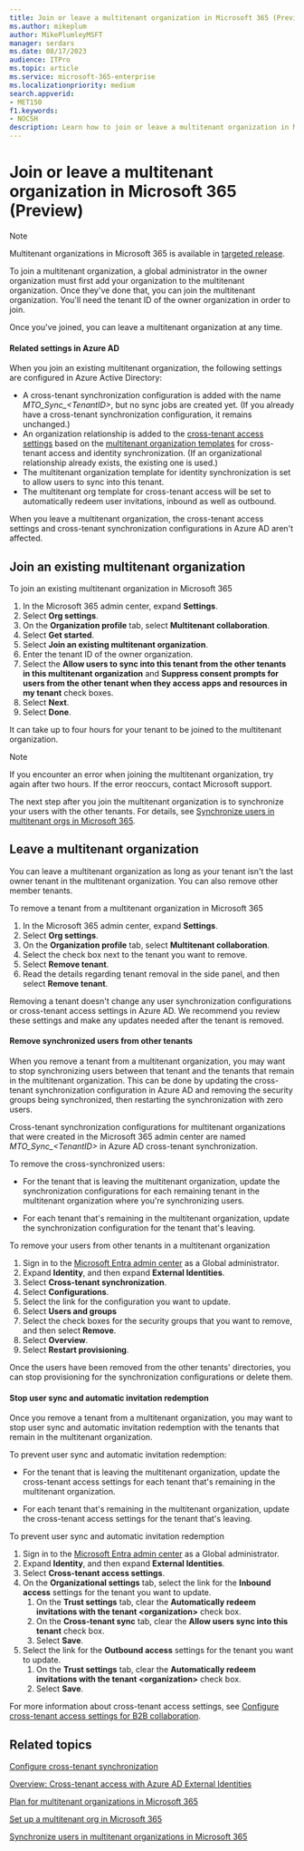 ```yaml
---
title: Join or leave a multitenant organization in Microsoft 365 (Preview)
ms.author: mikeplum
author: MikePlumleyMSFT
manager: serdars
ms.date: 08/17/2023
audience: ITPro
ms.topic: article
ms.service: microsoft-365-enterprise
ms.localizationpriority: medium
search.appverid:
- MET150
f1.keywords:
- NOCSH
description: Learn how to join or leave a multitenant organization in Microsoft 365.
---
```


# Join or leave a multitenant organization in Microsoft 365 (Preview)

> [!NOTE]
> Multitenant organizations in Microsoft 365 is available in [targeted release](/microsoft-365/admin/manage/release-options-in-office-365).

To join a multitenant organization, a global administrator in the owner organization must first add your organization to the multitenant organization. Once they've done that, you can join the multitenant organization. You'll need the tenant ID of the owner organization in order to join.

Once you've joined, you can leave a multitenant organization at any time.

#### Related settings in Azure AD

When you join an existing multitenant organization, the following settings are configured in Azure Active Directory:

- A cross-tenant synchronization configuration is added with the name *MTO_Sync_\<TenantID\>*, but no sync jobs are created yet. (If you already have a cross-tenant synchronization configuration, it remains unchanged.)
- An organization relationship is added to the [cross-tenant access settings](/azure/active-directory/external-identities/cross-tenant-access-overview) based on the [multitenant organization templates](/azure/active-directory/multi-tenant-organizations/templates) for cross-tenant access and identity synchronization. (If an organizational relationship already exists, the existing one is used.)
- The multitenant organization template for identity synchronization is set to allow users to sync into this tenant.
- The multitenant org template for cross-tenant access will be set to automatically redeem user invitations, inbound as well as outbound.

When you leave a multitenant organization, the cross-tenant access settings and cross-tenant synchronization configurations in Azure AD aren't affected.

## Join an existing multitenant organization

To join an existing multitenant organization in Microsoft 365

1. In the Microsoft 365 admin center, expand **Settings**.
1. Select **Org settings**.
1. On the **Organization profile** tab, select **Multitenant collaboration**.
1. Select **Get started**.
1. Select **Join an existing multitenant organization**.
1. Enter the tenant ID of the owner organization.
1. Select the **Allow users to sync into this tenant from the other tenants in this multitenant organization** and **Suppress consent prompts for users from the other tenant when they access apps and resources in my tenant** check boxes.
1. Select **Next**.
1. Select **Done**.

It can take up to four hours for your tenant to be joined to the multitenant organization.

> [!NOTE]
> If you encounter an error when joining the multitenant organization, try again after two hours. If the error reoccurs, contact Microsoft support.

The next step after you join the multitenant organization is to synchronize your users with the other tenants. For details, see [Synchronize users in multitenant orgs in Microsoft 365](sync-users-multi-tenant-orgs.md).

## Leave a multitenant organization

You can leave a multitenant organization as long as your tenant isn't the last owner tenant in the multitenant organization. You can also remove other member tenants.

To remove a tenant from a multitenant organization in Microsoft 365

1. In the Microsoft 365 admin center, expand **Settings**.
1. Select **Org settings**.
1. On the **Organization profile** tab, select **Multitenant collaboration**.
1. Select the check box next to the tenant you want to remove.
1. Select **Remove tenant**.
1. Read the details regarding tenant removal in the side panel, and then select **Remove tenant**.

Removing a tenant doesn't change any user synchronization configurations or cross-tenant access settings in Azure AD. We recommend you review these settings and make any updates needed after the tenant is removed.

#### Remove synchronized users from other tenants

When you remove a tenant from a multitenant organization, you may want to stop synchronizing users between that tenant and the tenants that remain in the multitenant organization. This can be done by updating the cross-tenant synchronization configuration in Azure AD and removing the security groups being synchronized, then restarting the synchronization with zero users.

Cross-tenant synchronization configurations for multitenant organizations that were created in the Microsoft 365 admin center are named *MTO_Sync_\<TenantID\>* in Azure AD cross-tenant synchronization.

To remove the cross-synchronized users:

- For the tenant that is leaving the multitenant organization, update the synchronization configurations for each remaining tenant in the multitenant organization where you're synchronizing users.

- For each tenant that's remaining in the multitenant organization, update the synchronization configuration for the tenant that's leaving.

To remove your users from other tenants in a multitenant organization
1. Sign in to the [Microsoft Entra admin center](https://entra.microsoft.com/) as a Global administrator.
1. Expand **Identity**, and then expand **External Identities**.
1. Select **Cross-tenant synchronization**.
1. Select **Configurations**.
1. Select the link for the configuration you want to update.
1. Select **Users and groups**
1. Select the check boxes for the security groups that you want to remove, and then select **Remove**.
1. Select **Overview**.
1. Select **Restart provisioning**.

Once the users have been removed from the other tenants' directories, you can stop provisioning for the synchronization configurations or delete them.

#### Stop user sync and automatic invitation redemption

Once you remove a tenant from a multitenant organization, you may want to stop user sync and automatic invitation redemption with the tenants that remain in the multitenant organization.

To prevent user sync and automatic invitation redemption:

- For the tenant that is leaving the multitenant organization, update the cross-tenant access settings for each tenant that's remaining in the multitenant organization.

- For each tenant that's remaining in the multitenant organization, update the cross-tenant access settings for the tenant that's leaving.

To prevent user sync and automatic invitation redemption
1. Sign in to the [Microsoft Entra admin center](https://entra.microsoft.com/) as a Global administrator.
1. Expand **Identity**, and then expand **External Identities**.
1. Select **Cross-tenant access settings**.
1. On the **Organizational settings** tab, select the link for the **Inbound access** settings for the tenant you want to update.
    1. On the **Trust settings** tab, clear the **Automatically redeem invitations with the tenant \<organization\>** check box.
    1. On the **Cross-tenant sync** tab, clear the **Allow users sync into this tenant** check box.
    1. Select **Save**.
1. Select the link for the **Outbound access** settings for the tenant you want to update.
    1. On the **Trust settings** tab, clear the **Automatically redeem invitations with the tenant \<organization\>** check box.
    1. Select **Save**.

For more information about cross-tenant access settings, see [Configure cross-tenant access settings for B2B collaboration](/azure/active-directory/external-identities/cross-tenant-access-settings-b2b-collaboration).

## Related topics

[Configure cross-tenant synchronization](/azure/active-directory/multi-tenant-organizations/cross-tenant-synchronization-configure)

[Overview: Cross-tenant access with Azure AD External Identities](/azure/active-directory/external-identities/cross-tenant-access-overview)

[Plan for multitenant organizations in Microsoft 365](plan-multi-tenant-org-overview.md)

[Set up a multitenant org in Microsoft 365](set-up-multi-tenant-org.md)

[Synchronize users in multitenant organizations in Microsoft 365](sync-users-multi-tenant-orgs.md)

